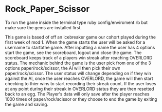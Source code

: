 # Rock_Paper_Scissor

To run the game inside the terminal type ruby config/enviroment.rb but make sure the gems are installed first.

This game is based of off an icebreaker game our cohort played during the first week of mod 1. When the game starts the user will be asked for a username to startbthe game. After inputting a name the user has 4 options start the game, see the scoreboard, logout and close the game. The scoreboard keeps track of a players win streak after reaching OVERLORD status. The mechanic behind the game is the user pick from one of the 3 options paper/rock/scissor, the AI will then pick their own paper/rock/scissor. The user status will change depending on if they win against the AI, once the user reaches OVERLORD, the game will then start checking to thier wins to start recording their streak count. If the user loses at any point during their streak in OVERLORD status they are then resetted back to an egg. The Player's data will only save after the player reaches 1000 times of paper/rock/scissor or they choose to end the game by exiting the game and saving.
